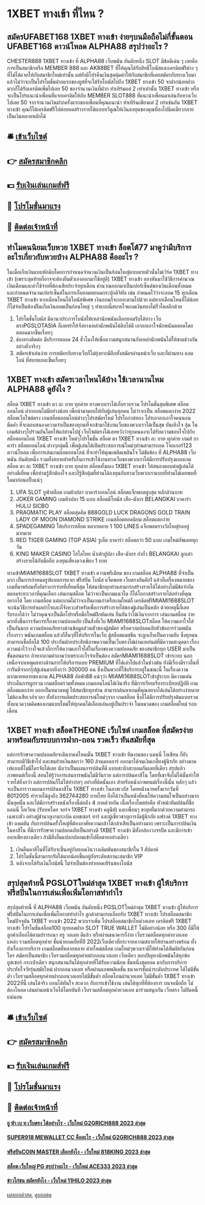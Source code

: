 # 1XBET ทางเข้า ที่ไหน ?
## สมัครUFABET168 1XBET ทางเข้า ง่ายๆบนมือถือไม่กี่ขั้นตอน UFABET168 ดาวน์โหลด ALPHA88 สรุปว่าอะไร ?
CHESTER888 1XBET ทางเข้า ที่ ALPHA88 เว็บพนัน อันดับหนึ่ง SLOT มีข้อดีเด่น ๆ เลยคือการเป็นสมาชิกหรือ MEMBER 888 และ AK88BET ที่ให้คุณได้รับสิทธิ์โบนัสและเครดิตฟรีต่าง ๆ ที่ไม่ได้แจกให้กับสมาชิกใหม่เท่านั้น แต่ยังมีโปรคืนเงินสุดคุ้มค่าให้กับสมาชิกที่เคยสมัครกับทางเว็บมาแล้วไม่ว่าจะเป็นโปรโมชั่นฝากแรกของยูสที่จะได้รับโบนัสไปถึง 1XBET ทางเข้า 50 จะฝากน้อยฝากมากก็ได้รับเครดิตเพิ่มไปเลย 50 ของจำนวนเงินที่ฝาก ทำเทิร์นแค่ 2 เท่าเท่านั้น 1XBET ทางเข้า หรือจะเป็นโปรแนะนำเพื่อนที่แจกเครดิตให้กับ MEMBER SLOT888 ที่แนะนำเพื่อนมาเล่นกับทางเว็บไปเลย 50 จากจำนวนเงินฝากครั้งแรกของเพื่อนที่คุณแนะนำ ทำเทิร์นเพียงแค่ 2 เท่าเช่นกัน 1XBET ทางเข้า คุณก็ได้เครดิตฟรีไปต่อยอดสร้างรายได้แบบทวีคูณให้เงินลงทุนของคุณที่ลงไปนิดเดียวกลายเป็นเงินหลายหลักได้

## 🛎 [เข้าเว็บไซต์](https://bit.ly/3SdLNi2)
## 👉 [สมัครสมาชิกคลิก](https://bit.ly/3SdLNi2)
## 💵 [รับเงินเล่นเกมส์ฟรี](https://bit.ly/3dyRKHj)
## 👑 [โปรโมชั่นมาแรง](https://bit.ly/3dyRKHj)
## 📱 [ติดต่อเจ้าหน้าที่](https://bit.ly/3dyRKHj)

## ทำไมคนนิยมเว็บหวย 1XBET ทางเข้า ล็อตโต้77 มาดูว่ามีบริการอะไรเกี่ยวกับหวยบ้าง ALPHA88 คืออะไร ?
ในเมื่อเก็บเงินแบบหักดิบโดยการกำหนดจำนวนเงินเป็นก้อนใหญ่แบบตายตัวนั้นไม่เวิร์ค 1XBET ทางเข้า (เพราะสุดท้ายก็อาจจะต้องยืมตัวเองออกมาใช้อยู่ดี) 1XBET ทางเข้า ลองหันมาใช้วิธีการคำนวณเงินเดือนและค่าใช้จ่ายที่ต้องเสียประจำทุกเดือน คำนวณออกมาเป็นเปอร์เซ็นต์ของเงินเดือนทั้งหมด และกำหนดจำนวนเปอร์เซ็นต์ในการเก็บออมหยอดกระปุกดิจิทัล เช่น กำหนดไว้ว่าจะออม 15 ทุกเดือน 1XBET ทางเข้า หากเดือนไหนได้โบนัสพิเศษ เงินออมก็จะเยอะตามไปด้วย แต่หากเดือนไหนที่ได้น้อย ก็ไม่จำเป็นต้องฝืนเก็บเงินออมเป็นก้อนใหญ่ ๆ ทำแบบนี้สบายใจแถมเงินทองไม่รั่วไหลอีกด้วย
1. โปรโมชั่นโบนัส มีนานาประการโบนัสให้เหล่านักพนันเลือกยอมรับได้ทาง เว็บตรงPGSLOTASIA ก็เลยทำให้จังทางเหล่านักพนันได้ดิบได้ดี เอาอกเอาใจนักพนันตลอดโดยตลอดมากขึ้นเรื่อยๆ
2. ช่องทางติดต่อ มีบริการตลอด 24 ชั่วโมงให้เพื่อความสนุกสนานกับเหล่านักพนันไม่ให้ขาดช่วงกันอย่างยิ่งจริงๆ
3. สมัครเข้าเล่นง่าย การสมัครกับทางเว็บก็ไม่ยุ่งยากมีอีกทั้งสมัครผ่านหน้าเว็บ และก็ผ่านทาง แอดไลน์ ที่สบายเยอะขึ้นเรื่อยๆ

## 1XBET ทางเข้า สมัครเวลาไหนได้บ้าง ใช้เวลานานไหม ALPHA88 ดูยังไง ?
สล็อต 1XBET ทางเข้า ตา ละ บาท ทุกค่าย ทางพวกเราได้เก็บรวบรวม โปรโมชั่นสุดพิเศษ สล็อตออนไลน์ ฝากถอนไม่มีอย่างน้อย เพื่อนำมามอบให้กับผู้เล่นทุกคน ไม่ว่าจะเป็น สล็อตแตกง่าย 2022 สล็อตเว็บไซต์ตรง เกมสล็อตออนไลน์ต่างๆโปรสมัครใหม่ โปรโอกาสทอง โปรเอาอกเอาใจคนนอนมืดค่ำ ที่จะตอบสนองความจำเป็นของทุกนที่จะเข้ามาใช้งานเว็บของพวกเราได้เป็นสุข บันเทิงใจ ลุ้น ในเกมส์ต่างๆไปร่วมกันโดยให้แก่ท่านไปสู่ เว็บไซต์ตรงได้เลยหวังว่าทุกคนคงจะได้รับความชอบใจไปกับ สล็อตออนไลน์ 1XBET ทางเข้า ใหม่ๆโปรโมชั่น สล็อต ตา 1XBET ทางเข้า ละ บาท ทุกค่าย เกมส์ บาคาร่า สล็อตออนไลน์ ต่างๆกลุ่มนี้ เพื่อผู้เล่นได้เปิดประสบการณ์ใหม่ๆท่านสามารถกด โจ๊กเกอร์123 ดาวน์โหลด เพื่อการเล่นเกมล๊อตออนไลน์ ที่จะทำให้คุณเพลิดเพลินใจ ไม่ขัดข้อง ที่ ALPHA88 เว็บพนัน อันดับหนึ่ง รวมทั้งสบายสำหรับในการเข้าใช้งานทางเว็บของพวกเราได้มีการปรับปรุงแบบเกม สล็อต ตา ละ 1XBET ทางเข้า บาท ทุกค่าย สล็อตทั้งผอง 1XBET ทางเข้า ให้สนองตอบต่อผู้เล่นได้อย่างดีเยี่ยม เพื่อท่านรู้สึกต้องใจ และก็รู้สึกคุ้มที่ท่านได้ลงทุนกับทางเว็บพวกเราแบบที่ท่านไม่เคยพบที่ใดมาก่อนอปิ้งแน่ๆ
1. UFA SLOT ยูฟ่าสล็อต เกมยิงปลา บาคาร่าออนไลน์ สล็อตแจ็กพอตสูงสุด หลักล้านบาท
2. JOKER GAMING เกมยิงปลา 15 แบบ สล็อตมีโบนัส เสือ-มังกร BELANGKAI บาคาร่า HULU SICBO
3. PRAGMATIC PLAY สล็อตสุดฮิต 888GOLD LUCK DRAGONS GOLD TRAIN LADY OF MOON DIAMOND STRIKE เกมสล็อตยอดนิยม สล็อตแตกง่าย
4. SPADEGAMING ให้บริการสล็อต หลากหลาย 1 100 LINES แจ็กพอตรางวัลใหญ่รออยู่มากมาย
5. RED TIGER GAMING (TGP ASIA) รูเล็ต บาคาร่า สล็อตกว่า 50 แบบ เกมใหม่อัพเดททุกวัน
6. KING MAKER CASINO ไฮโลไทย น้ำเต้าปูปลา เสือ-มังกร กำถั่ว BELANGKAI ลูกเต๋าสร้างรายได้กับมือถือ ลงทุนเสี่ยงดวงเพียง 1 บาท

ทางเข้าMIAMI1688SLOT 1XBET ทางเข้า ความพรีเมียม ของ เกมสล็อต ALPHA88 ที่จำเป็นมาก เป็นการกำหนดรูปแบบการแจก ฟรีสปิน โบนัส แจ็คพอต เว็บตรงอันดับ1 แล้วก็เครื่องหมายของเกมที่มาพร้อมทั้งอัตราการจ่ายที่เยี่ยมที่สุด ให้สมาชิกทุกท่านสามารถสร้างรายได้ได้อย่างไม่มีข้อจำกัด ตลอดระยะเวลาที่คุณเลือก เล่นเกมสล็อต ไม่ว่าจะเป็นเกมแนวใด ก็ได้โอกาสสร้างรายได้อย่างที่คุณอยากได้
โดย เกมสล็อต แต่ละเกมไม่ว่าจะเป็นเกมเก่าหรือเกมใหม่ก็ เครดิตฟรีMIAMI1688SLOT จะเน้นวิธีการทำผลกำไรและก็จังหวะสำหรับเพื่อการสร้างรายได้ของผู้เล่นเป็นหลัก ด้วยเหตุนี้ก็เลยรับรองได้ว่า ไม่ว่าคุณจะเป็นมือโปรหรือมือใหม่ฝึกหัดเล่น ยืนยันว่าได้เงินจากการ เล่นเกมสล็อต ง่ายมากยิ่งขึ้นการจัดการเรื่องความปลอดภัย เป็นสิ่งที่เว็บ MIAMI1688SLOTสล็อต ให้ความเอาใจใส่เป็นอันมาก ความปลอดภัยทางด้านข้อมูลส่วนตัวของผู้สมัคร หรือความปลอดภัยหัวข้อการร่วมพนัน เรื่องราว พนันเกมสล็อต แล้วก็อื่นๆที่ให้บริการในเว็บ ตู้สล็อตแมชชีน จะถูกเก็บเป็นความลับ ซึ่งทุกคนสามารถเชื่อถือได้ 100 ประกันฝากประสิทธิภาพความเป็นเว็บตรงไม่ผ่านเอเย่นต์ที่มีความสะดุดตา เรื่องความน่าไว้วางใจแล้วก็การให้ความเอาใจใส่ในเรื่องของความปลอดภัย ของสมาชิกทุก USER มาเป็นขั้นตอนแรก
ถ้าหากถามคำถามว่าเพราะอะไรจำเป็นต้อง สมัครMIAMI1688SLOT เข้าระบบ นอกเหนือจากเหตุผลทางด้านการให้บริการแบบ PREMIUM ที่ได้เล่าไปแล้วในช่วงต้น ยังมีเรื่องมีราวอื่นที่การันตีจากกรุ๊ปผู้เล่นมากยิ่งกว่า 300000 คน ซึ่งเป็นพวกที่ใช้บริการอยู่ในขณะนี้ ในเรื่องความมากมายหลายของเกม ALPHA88 อัลฟ่า88 แน่ๆว่า MIAMI1688SLOTเข้าสู่ระบบ มีความเด่นประเด็นการผูกรวม เกมสล็อตรวมทั้งหมด เกมออนไลน์ได้เงินจริง ที่มีการเรียบเรียงระเบียบปฏิบัติ เกมสล็อตแตกง่าย ออกเป็นหมวดหมู่ ให้สมาชิกทุกท่าน สามารถค้นหาเกมที่คุณอยากได้เล่นได้อย่างง่ายดาย ไม่ต้องเสียเวล่ำเวลา ทั้งยังการผลิตประสบการณ์ใหม่ๆจาก เกมสล็อต ซึ่งก็ได้มีการปรับปรุงต้นแบบรวมทั้งแนวความคิดของเกมแบบใหม่ให้ทุกคนได้เลือกเล่นอยู่เป็นประจำ ในหมวดของ เกมสล็อตใหม่ รอบเดือน

## 1XBET ทางเข้า สล็อตTHEONE เว็บไซต์ เกมสล็อต ที่สมัครง่าย มาพร้อมกับระบบการฝาก-ถอน รวดเร็ว ทันสมัยที่สุด
แต่การรักษาความปลอดถัยจะดีมากแค่ไหนนั้น 1XBET ทางเข้า ทีมงานของ แดนนี่ โอเชียน ก็ยังสามารถมีวิธีเข้าไป และขนย้ายเงินสดกว่า 160 ล้านดอลลาร์ ออกมาได้จนเงินเกลี้ยงตู้นิรภัย อย่างมาดเท่แบบที่ไม่มีใครจับได้เลย นับว่าเป็นแผนการปล้นที่ดี แบบสะบักสะบอมกันเลยที่เดียว สรุปแล้วภาพยนต์เรื่องนี้ สอนให้รู้ว่าการเล่นการพนันไม่มีวันรวย แต่การปล้นคาสิโน โดยที่เขาจับไม่ได้นั้นทำให้รวยได้ยิ่งกว่า แต่การปล้นก็ไม่ได้ทำง่ายๆ อย่างที่คิดนั่นเอง
สำหรับหนังภาพยนต์เรื่องนี้นั้น หลักๆ แล้วจะเป็นการวางแผนการปล้นคาสิโน 1XBET ทางเข้า ในลาสเวกัส โดยหนังฉายครั้งแรกวันที่ 8012005 ทำรายได้สูงถึง 362744280 บาทไทย ถือได้ว่าเป็นหนังที่คนให้ความสนใจเป็นอย่างมากนั้นยุคนั้น และได้มีการสร้างหนังเรื่องนี้ต่อถึง 4 ภาคด้วยกัน
เนื้อเรื่องโดยย่อคือ หัวหน้าทีมปล้นที่ชื่อ แดนนี่ โอเวียน (รับบทโดย จอร์จ 1XBET ทางเข้า คลูนีย์) และเพื่อนๆ ขาลุยที่มากด้วยความสามารถเฉพาะตัว อย่างผู้ชำนาญงานระเบิด แบชเชอร์ ทาร์ และผู้เชี่ยวชาญการงัดตู้นิรภัย แฟรงค์ 1XBET ทางเข้า แคตตัน กับการปล้นครั้งใหญ่ที่ต้องอาศัยความกล้าได้กล้าเสียเป็นอย่างมาก เพราะเป็นการปล้นเงินในคาสิโน ที่มีการรักษาความปลอดภัยเป็นอย่างดี 1XBET ทางเข้า มีทั้งกล้องวงจรปิด และมีการเข้าออกเพียงทางเดียว ถ้ามีสิ่งอื่นแปลกปลอมเข้าไปคือตายอย่างเดียว
1. เงินคืนคาสิโนที่ได้รับจะขึ้นอยู่กับยอดเงินวางเดิมพันของสมาชิกใน 1 สัปดาห์
2. โปรโมชั่นนี้สามารถรับได้มากน้อยขึ้นอยู่กับระดับสถานะสมาชิก VIP
3. หลังจากได้รับเงินโบนัสนี้ ไม่จำเป็นต้องทำยอดเทิร์นของโบนัส

## สรุปสุดท้ายนี้ PGSLOTใหม่ล่าสุด 1XBET ทางเข้า ผู้ให้บริการฟรีสปินในการเล่นเพื่อเพิ่มโอกาสทำกำไร
สรุปสุดท้ายนี้ ที่ ALPHA88 เว็บพนัน อันดับหนึ่ง PGSLOTใหม่ล่าสุด 1XBET ทางเข้า ผู้ให้บริการฟรีสปินในการเล่นเพื่อเพิ่มโอกาสทำกำไร ลูกค้าสามารถเลือกรับ 1XBET ทางเข้า โปรสล็อตสมาชิกใหม่ปัจจุบัน 1XBET ทางเข้า 2022 พวกเราเพิ่ม โปรสล็อตสมาชิกใหม่วอเลท เครดิตฟรี 1XBET ทางเข้า โปรโมชั่นสล็อต100 ทุกยอดฝาก SLOT TRUE WALLET ไม่มีอย่างน้อย หรือ 300 ก็มีให้ลูกค้าเลือกได้ตามปรารถนา ทรู วอเลท ดีแล้ว หรือผ่านธนาคารก็ง่าย
เว็บรวมสล็อตทุกค่ายวอเลท แหล่ง รวมสล็อตทุกค่าย ชั้นนำยอดเยี่ยที่ปี 2022เว็บเดียวที่กระจายความสบายให้ท่านอย่างพร้อม ทั้งยังเรื่องการบริการ เกมสล็อตที่หลากหลาย ค่ายใหม่สล็อต เกมใหม่ๆพวกเรามีให้ท่านได้สัมผัสกันก่อนใคร สมัครเป็นสมาชิก เว็บรวมสล็อตทุกค่ายฝากถอนวอเลท เว็บเดียว ตอบปัญหานักพนันได้ทุกข้อ ยูสเซอร์ กระเป๋าเดียว สนุกสนานกันได้ทุกค่ายที่ได้รับความนิยม ชั้นหนึ่งสุดยอด มากับการบริการ ประทับใจวัยรุ่นสมัยใหม่ ฝากถอนวอเลท หรือผ่านแอพพลิเคชั่น ธนาคารชั้นนำระดับประเทศ ได้ไม่มีขั้นต่ำ เว็บรวมสล็อตทุกค่ายฝากถอนวอเลทไม่มีขั้นต่ำ สล็อตโอนผ่านวอเลท ไม่มีขั้นต่ำ 1XBET ทางเข้า 2022ที่นี้ เล่นได้จริง ถอนได้ทันใจ สะดวก กับการเข้าใช้งาน เล่นได้ทุกที่ที่ต้องการ บนจอมือถือ ไม่ต้องโหลด เล่นผ่านหน้าเว็บได้โดยทันที เว็บรวมสล็อตทุกค่ายวอเลท มาร่วมสนุกกัน เว็บตรง ไม่ปิดหนี้แน่นอน

## 🛎 [เข้าเว็บไซต์](https://bit.ly/3SdLNi2)
## 👉 [สมัครสมาชิกคลิก](https://bit.ly/3SdLNi2)
## 💵 [รับเงินเล่นเกมส์ฟรี](https://bit.ly/3dyRKHj)
## 👑 [โปรโมชั่นมาแรง](https://bit.ly/3dyRKHj)
## 📱 [ติดต่อเจ้าหน้าที่](https://bit.ly/3dyRKHj)

#### [ยู ฟ่า เบ ท เว็บตรง ได้อย่างไร - เว็บใหม่ G2GRICH888 2023 ล่าสุด](https://atom.io/themes/ยู%20ฟ่า%20เบ%20ท%20เว็บตรง%20ได้อย่างไร%20-%20เว็บใหม่%20g2grich888%202023%20ล่าสุด)
#### [SUPER918 MEWALLET CC คืออะไร - เว็บใหม่ G2GRICH888 2023 ล่าสุด](https://atom.io/themes/super918%20mewallet%20cc%20คืออะไร%20-%20เว็บใหม่%20g2grich888%202023%20ล่าสุด)
#### [ฟรีสปินCOIN MASTER เลือกยังไง - เว็บใหม่ 818KING 2023 ล่าสุด](https://atom.io/themes/ฟรีสปินcoin%20master%20เลือกยังไง%20-%20เว็บใหม่%20818king%202023%20ล่าสุด)
#### [สล็อต เว็บใหญ่ PG สรุปว่าอะไร - เว็บใหม่ ACE333 2023 ล่าสุด](https://atom.io/themes/สล็อต%20เว็บใหญ่%20pg%20สรุปว่าอะไร%20-%20เว็บใหม่%20ace333%202023%20ล่าสุด)
#### [ข่าวไก่ชน สมัครยังไง - เว็บใหม่ 11HILO 2023 ล่าสุด](https://atom.io/themes/ข่าวไก่ชน%20สมัครยังไง%20-%20เว็บใหม่%2011hilo%202023%20ล่าสุด)

[ผลบอลล่าสุด](https://siamsport.tv "ผลบอลล่าสุด"), [ดูบอลสด](https://siamsport.tv/ดูบอลสด "ดูบอลสด")